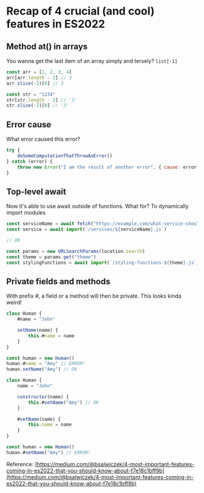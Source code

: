 # Recap of 4 crucial (and cool) features in ES2022

## Method at() in arrays

You wanna get the last item of an array simply and tersely? `list[-1]`

```js
const arr = [1, 2, 3, 4]
arr[arr.length - 2] // 3
arr.slice(-2)[0] // 3

const str = "1234"
str[str.length - 2] // '3'
str.slice(-2)[0] // '3'
```

## Error cause

What error caused this error?

```js
try {
    doSomeComputationThatThrowAnError()
} catch (error) {
    throw new Error("I am the result of another error", { cause: error })
}
```

## Top-level await

Now it's able to use await outside of functions. What for? To dynamically import modules

```js
const serviceName = await fetch("https://example.com/what-service-should-i-use")
const service = await import(`/services/${serviceName}.js`)

// OR

const params = new URLSearchParams(location.search)
const theme = params.get("theme")
const stylingFunctions = await import(`/styling-functions-${theme}.js`)
```

## Private fields and methods

With prefix #, a field or a method will then be private. This looks kinda weird!

```js
class Human {
    #name = "John"

    setName(name) {
        this.#name = name
    }
}

const human = new Human()
human.#name = "Amy" // ERROR!
human.setName("Amy") // OK
```

```js
class Human {
    name = "John"

    constructor(name) {
        this.#setName("Amy") // OK
    }

    #setName(name) {
        this.name = name
    }
}

const human = new Human()
human.#setName("Amy") // ERROR!
```

Reference: [https://medium.com/@bsalwiczek/4-most-important-features-coming-in-es2022-that-you-should-know-about-f7e18c1bff9b](https://medium.com/@bsalwiczek/4-most-important-features-coming-in-es2022-that-you-should-know-about-f7e18c1bff9b)

